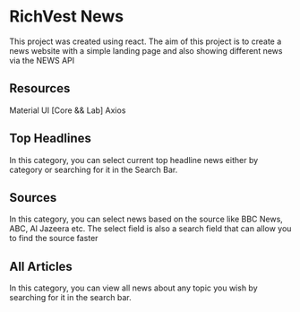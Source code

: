 # RichVest News

This project was created using react. The aim of this project is to create a news website with a simple landing page and also showing different news via the NEWS API

## Resources

Material UI [Core && Lab]
Axios

## Top Headlines

In this category, you can select current top headline news either by category or searching for it in the Search Bar. 

## Sources

In this category, you can select news based on the source like BBC News, ABC, Al Jazeera etc. The select field is also a search field that can allow you to find the source faster


## All Articles

In this category, you can view all news about any topic you wish by searching for it in the search bar.






